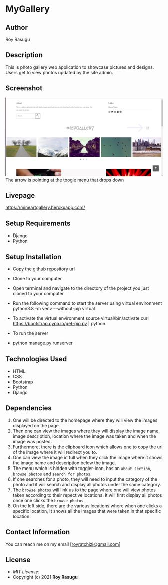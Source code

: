 # MyGallery
## Author
Roy Rasugu

## Description
This is photo gallery web application to showcase pictures and designs. Users get to view photos updated by the site admin.

## Screenshot
<img src="static/img/gallery.jpg" > The arrow is pointing at the toogle menu that drops down

## Livepage
https://mineartgallery.herokuapp.com/ 

## Setup Requirements
* Django
* Python

## Setup Installation
* Copy the github repository url
* Clone to your computer
* Open terminal and navigate to the directory of the project you just cloned to your computer
* Run the following command to start the server using virtual environment
python3.8 -m venv --without-pip virtual
* To activate the virtual environment
source virtual/bin/activate
curl https://bootstrap.pypa.io/get-pip.py | python
* To run the server

* python manage.py runserver

## Technologies Used

* HTML
* CSS
* Bootstrap
* Python
* Django

## Dependencies

1. One will be directed to the homepage where they will view the images displayed on the page.
2. Then one can view the images where they will display the image name, image description, location where the image was taken and when the image was posted.
3. Furthermore, there is the clipboard icon which allows one to copy the url of the image where it will redirect you to.
4. One can view the image in full when they click the image where it shows the image name and description below the image.
5. The menu which is hidden with toggler-icon, has an ```about section```, ```browse photos``` and ```search for photos```.
6. If one searches for a photo, they will need to input the category of the photo and it will search and display all photos under the same category.
7. The ```browse photos``` will link us to the page where one will view photos taken according to their repective locations. It will first display all photos once one clicks the ```browse photos```.
8. On the left side, there are the various locations where when one clicks a specific location, It shows all the images that were taken in that specific location. 

## Contact Information

You can reach me on my email [royratchizi@gmail.com]

## License
* *MIT License:*
* Copyright (c) 2021 **Roy Rasugu**